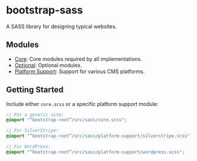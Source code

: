# bootstrap-sass

A SASS library for designing typical websites.

## Modules

- [Core](./src/sass/core): Core modules required by all implementations.
- [Optional](./src/sass/optional): Optional modules.
- [Platform Support](./src/sass/platform-support): Support for various CMS platforms.

## Getting Started

Include either `core.scss` or a specific platform support module:

```scss
// For a generic site:
@import "“bootstrap-root”/src/sass/core.scss";

// For SilverStripe:
@import "“bootstrap-root”/src/sass/platform-support/silverstripe.scss";

// For WordPress:
@import "“bootstrap-root”/src/sass/platform-support/wordpress.scss";
```
